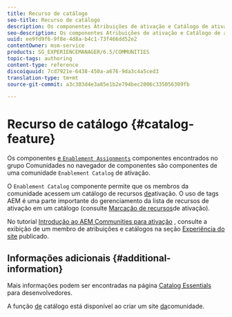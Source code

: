 ```yaml
---
title: Recurso de catálogo
seo-title: Recurso de catálogo
description: Os componentes Atribuições de ativação e Catálogo de ativação são componentes de uma comunidade de ativação
seo-description: Os componentes Atribuições de ativação e Catálogo de ativação são componentes de uma comunidade de ativação
uuid: ee9fd9f6-9f8e-4d8a-b4c1-73f466dd52e2
contentOwner: msm-service
products: SG_EXPERIENCEMANAGER/6.5/COMMUNITIES
topic-tags: authoring
content-type: reference
discoiquuid: 7cd7921e-6438-450a-a676-9da3c4a5ced3
translation-type: tm+mt
source-git-commit: a3c303d4e3a85e1b2e794bec2006c335056309fb

---
```



# Recurso de catálogo {#catalog-feature}

Os componentes [ e `Enablement Assignments`](assignments.md) componentes encontrados no grupo Comunidades no navegador de componentes são componentes de uma comunidade `Enablement Catalog` de [](overview.md#enablement-community)ativação.

O `Enablement Catalog` componente permite que os membros da comunidade acessem um catálogo de recursos [de](resources.md)ativação. O uso de tags AEM é uma parte importante do gerenciamento da lista de recursos de ativação em um catálogo (consulte [Marcação de recursos](tag-resources.md)de ativação).

No tutorial [Introdução ao AEM Communities para ativação](getting-started-enablement.md) , consulte a exibição de um membro de atribuições e catálogos na seção [Experiência do site](enablement-published-site.md) publicado.

## Informações adicionais {#additional-information}

Mais informações podem ser encontradas na página [Catalog Essentials](catalog-developer-essentials.md) para desenvolvedores.

A função [de](functions.md#catalog-function) catálogo está disponível ao criar um site [da](sites-console.md)comunidade.
